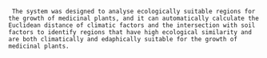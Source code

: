      The system was designed to analyse ecologically suitable regions for the growth of medicinal plants, and it can automatically calculate the Euclidean distance of climatic factors and the intersection with soil factors to identify regions that have high ecological similarity and are both climatically and edaphically suitable for the growth of medicinal plants.

